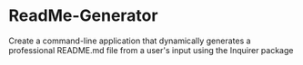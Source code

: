 # ReadMe-Generator
Create a command-line application that dynamically generates a professional README.md file from a user's input using the Inquirer package
